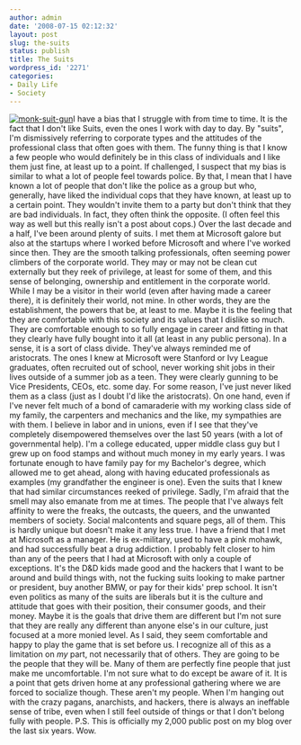 ```yaml
---
author: admin
date: '2008-07-15 02:12:32'
layout: post
slug: the-suits
status: publish
title: The Suits
wordpress_id: '2271'
categories:
- Daily Life
- Society
---
```


[![monk-suit-gun](http://farm4.static.flickr.com/3282/2670954844_97e432c8b8_m.jpg)](http://www.flickr.com/photos/albill/2670954844/ "monk-suit-gun by albill, on Flickr")I
have a bias that I struggle with from time to time. It is the fact that
I don't like Suits, even the ones I work with day to day. By "suits",
I'm dismissively referring to corporate types and the attitudes of the
professional class that often goes with them. The funny thing is that I
know a few people who would definitely be in this class of individuals
and I like them just fine, at least up to a point. If challenged, I
suspect that my bias is similar to what a lot of people feel towards
police. By that, I mean that I have known a lot of people that don't
like the police as a group but who, generally, have liked the individual
cops that they have known, at least up to a certain point. They wouldn't
invite them to a party but don't think that they are bad individuals. In
fact, they often think the opposite. (I often feel this way as well but
this really isn't a post about cops.) Over the last decade and a half,
I've been around plenty of suits. I met them at Microsoft galore but
also at the startups where I worked before Microsoft and where I've
worked since then. They are the smooth talking professionals, often
seeming power climbers of the corporate world. They may or may not be
clean cut externally but they reek of privilege, at least for some of
them, and this sense of belonging, ownership and entitlement in the
corporate world. While I may be a visitor in their world (even after
having made a career there), it is definitely their world, not mine. In
other words, they are the establishment, the powers that be, at least to
me. Maybe it is the feeling that they are comfortable with this society
and its values that I dislike so much. They are comfortable enough to so
fully engage in career and fitting in that they clearly have fully
bought into it all (at least in any public persona). In a sense, it is a
sort of class divide. They've always reminded me of aristocrats. The
ones I knew at Microsoft were Stanford or Ivy League graduates, often
recruited out of school, never working shit jobs in their lives outside
of a summer job as a teen. They were clearly gunning to be Vice
Presidents, CEOs, etc. some day. For some reason, I've just never liked
them as a class (just as I doubt I'd like the aristocrats). On one hand,
even if I've never felt much of a bond of camaraderie with my working
class side of my family, the carpenters and mechanics and the like, my
sympathies are with them. I believe in labor and in unions, even if I
see that they've completely disempowered themselves over the last 50
years (with a lot of governmental help). I'm a college educated, upper
middle class guy but I grew up on food stamps and without much money in
my early years. I was fortunate enough to have family pay for my
Bachelor's degree, which allowed me to get ahead, along with having
educated professionals as examples (my grandfather the engineer is one).
Even the suits that I knew that had similar circumstances reeked of
privilege. Sadly, I'm afraid that the smell may also emanate from me at
times. The people that I've always felt affinity to were the freaks, the
outcasts, the queers, and the unwanted members of society. Social
malcontents and square pegs, all of them. This is hardly unique but
doesn't make it any less true. I have a friend that I met at Microsoft
as a manager. He is ex-military, used to have a pink mohawk, and had
successfully beat a drug addiction. I probably felt closer to him than
any of the peers that I had at Microsoft with only a couple of
exceptions. It's the D&D kids made good and the hackers that I want to
be around and build things with, not the fucking suits looking to make
partner or president, buy another BMW, or pay for their kids' prep
school. It isn't even politics as many of the suits are liberals but it
is the culture and attitude that goes with their position, their
consumer goods, and their money. Maybe it is the goals that drive them
are different but I'm not sure that they are really any different than
anyone else's in our culture, just focused at a more monied level. As I
said, they seem comfortable and happy to play the game that is set
before us. I recognize all of this as a limitation on *my* part, not
necessarily that of others. They are going to be the people that they
will be. Many of them are perfectly fine people that just make me
uncomfortable. I'm not sure what to do except be aware of it. It is a
point that gets driven home at any professional gathering where we are
forced to socialize though. These aren't my people. When I'm hanging out
with the crazy pagans, anarchists, and hackers, there is always an
ineffable sense of tribe, even when I still feel outside of things or
that I don't belong fully with people. P.S. This is officially my 2,000
public post on my blog over the last six years. Wow.
